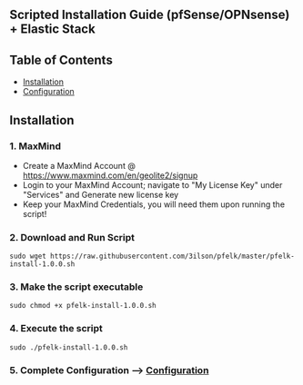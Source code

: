 ## Scripted Installation Guide (pfSense/OPNsense) + Elastic Stack 

## Table of Contents
- [Installation](#installation)
- [Configuration](#configuration)

## Installation

### 1. MaxMind
- Create a MaxMind Account @ https://www.maxmind.com/en/geolite2/signup
- Login to your MaxMind Account; navigate to "My License Key" under "Services" and Generate new license key
- Keep your MaxMind Credentials, you will need them upon running the script!

### 2. Download and Run Script
```
sudo wget https://raw.githubusercontent.com/3ilson/pfelk/master/pfelk-install-1.0.0.sh
```
### 3. Make the script executable 
```
sudo chmod +x pfelk-install-1.0.0.sh
```
### 4. Execute the script 
```
sudo ./pfelk-install-1.0.0.sh
```

### 5. Complete Configuration --> [Configuration](configuration.md)
